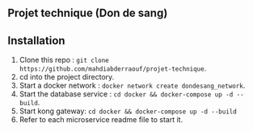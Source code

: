 ## Projet technique (Don de sang)

## Installation
1. Clone this repo : ``git clone https://github.com/mahdiabderraouf/projet-technique``.
2. cd into the project directory.
2. Start a docker network : ``docker network create dondesang_network``.
3. Start the database service : ``cd docker && docker-compose up -d --build``.
4. Start kong gateway: ``cd docker && docker-compose up -d --build``
5. Refer to each microservice readme file to start it.
